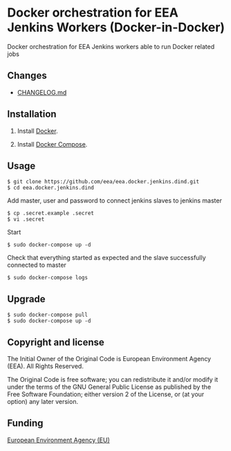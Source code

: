 # Docker orchestration for EEA Jenkins Workers (Docker-in-Docker)

Docker orchestration for EEA Jenkins workers able to run Docker related jobs

## Changes

 - [CHANGELOG.md](https://github.com/eea/eea.docker.jenkins.dind/blob/master/CHANGELOG.md)


## Installation

1. Install [Docker](https://www.docker.com/).

2. Install [Docker Compose](https://docs.docker.com/compose/).


## Usage

    $ git clone https://github.com/eea/eea.docker.jenkins.dind.git
    $ cd eea.docker.jenkins.dind

Add master, user and password to connect jenkins slaves to jenkins master

    $ cp .secret.example .secret
    $ vi .secret

Start

    $ sudo docker-compose up -d

Check that everything started as expected and the slave successfully connected to master

    $ sudo docker-compose logs


## Upgrade

    $ sudo docker-compose pull
    $ sudo docker-compose up -d


## Copyright and license

The Initial Owner of the Original Code is European Environment Agency (EEA).
All Rights Reserved.

The Original Code is free software;
you can redistribute it and/or modify it under the terms of the GNU
General Public License as published by the Free Software Foundation;
either version 2 of the License, or (at your option) any later
version.


## Funding

[European Environment Agency (EU)](http://eea.europa.eu)
